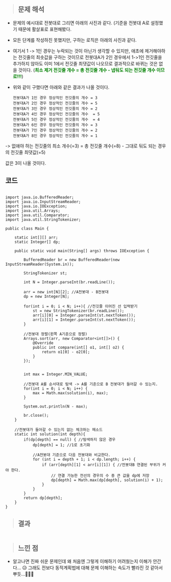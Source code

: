 <p><img alt="" src="https://velog.velcdn.com/images/gayeong39/post/d76c9988-2bca-49bb-bccc-58e057c161e7/image.png" /></p>
<blockquote>
<h2 id="문제-해석">문제 해석</h2>
</blockquote>
<ul>
<li><p>문제의 예시대로 전봇대로 그리면 아래의 사진과 같다. (기준을 전봇대 A로 설정했기 때문에 활살표로 표현해봤다.
<img alt="" src="https://velog.velcdn.com/images/gayeong39/post/7e635a65-144d-4049-9d54-f62ddc3bdaa6/image.png" /></p>
</li>
<li><p>모든 단계를 작성하진 못했지만, 구하는 로직은 아래의 사진과 같다.
<img alt="" src="https://velog.velcdn.com/images/gayeong39/post/8ca61b18-82e1-4bb0-ba45-e4aecaf60f08/image.png" /></p>
</li>
<li><p>여기서 1 -&gt; 1인 경우는 누락되는 것이 아닌가 생각할 수 있지만, 애초에 제거해야하는 전깃줄의 최솟값을 구하는 것이므로 전봇대A가 2인 경우에서 1-&gt;1인 전깃줄을 추가하지 않아도 이미 1에서 전깃줄 최댓값이 나오므로 결과적으로 바뀌는 것은 없을 것이다. (<span style="color: green;"><strong>최소 제거 전깃줄 개수 = 총 전깃줄 개수 - 냅둬도 되는 전깃줄 개수 이므로!!!</strong></span>)</p>
</li>
<li><p>위와 같이 구했다면 아래와 같은 결과가 나올 것이다.</p>
<pre><code>전봇대A가 1인 경우 정상적인 전깃줄의 개수 = 3
전봇대A가 2인 경우 정상적인 전깃줄의 개수 = 5
전봇대A가 3인 경우 정상적인 전깃줄의 개수 = 2
전봇대A가 4인 경우 정상적인 전깃줄의 개수  = 5
전봇대A가 5인 경우 정상적인 전깃줄의 개수  = 4
전봇대A가 6인 경우 정상적인 전깃줄의 개수 = 3
전봇대A가 7인 경우 정상적인 전깃줄의 개수 = 2
전봇대A가 8인 경우 정상적인 전깃줄의 개수 = 1
</code></pre></li>
</ul>
<p>-&gt; 없애야 하는 전깃줄의 최소 개수(=3) =  총 전깃줄 개수(=8) - 그대로 둬도 되는 경우의 전깃줄 최댓값(=5) </p>
<p>값은 3이 나올 것이다.</p>
<h2 id="코드">코드</h2>


<pre><code class="language-java">
import java.io.BufferedReader;
import java.io.InputStreamReader;
import java.io.IOException;
import java.util.Arrays;
import java.util.Comparator;
import java.util.StringTokenizer;

public class Main {

    static int[][] arr;
    static Integer[] dp;

    public static void main(String[] args) throws IOException {

        BufferedReader br = new BufferedReader(new InputStreamReader(System.in));

        StringTokenizer st;

        int N = Integer.parseInt(br.readLine());

        arr = new int[N][2]; //A전봇대 - B전봇대
        dp = new Integer[N];

        for(int i = 0; i &lt; N; i++){ //전깃줄 이어진 선 입력받기
            st = new StringTokenizer(br.readLine());
            arr[i][0] = Integer.parseInt(st.nextToken());
            arr[i][1] = Integer.parseInt(st.nextToken());
        }

        //전봇대 정렬(왼쪽 A기준으로 정렬)
        Arrays.sort(arr, new Comparator&lt;int[]&gt;() {
            @Override
            public int compare(int[] o1, int[] o2) {
                return o1[0] - o2[0];
            }
        });


        int max = Integer.MIN_VALUE;

        //전봇대 A를 순서대로 탐색 -&gt; A를 기준으로 B 전봇대가 들어갈 수 있는지.
        for(int i = 0; i &lt; N; i++) {
            max = Math.max(solution(i), max);
        }

        System.out.println(N - max);

        br.close();
    }

    //전봇대가 들어갈 수 있는지 없는 체크하는 메소드
    static int solution(int depth){
        if(dp[depth] == null) { //탐색하지 않은 경우
            dp[depth] = 1; //1로 초기화

            //A전봇대 기준으로 다음 전봇대와 비교한다.
            for (int i = depth + 1; i &lt; dp.length; i++) {
                if (arr[depth][1] &lt; arr[i][1]) { //전봇대B 연결된 부위가 커야 한다.
                    // 연결 가능한 전선의 경우의 수 중 큰 값을 dp에 저장
                    dp[depth] = Math.max(dp[depth], solution(i) + 1);
                }
            }
        }
        return dp[depth];
    }
}</code></pre>
<blockquote>

<h2 id="결과">결과</h2>
</blockquote>
<p><img alt="" src="https://velog.velcdn.com/images/gayeong39/post/47dec4f1-15b2-4118-b8c2-e279c996e11b/image.png" /></p>
<blockquote>
<h2 id="느낀-점">느낀 점</h2>
</blockquote>
<ul>
<li>알고나면 진짜 쉬운 문제인데 왜 처음엔 그렇게 이해하기 어려웠는지 이해가 안간다... 😥 그래도 전보다 동적계획법에 대해 문제 이해하는 속도가 빨라진 것 같아서 뿌듯...🙆🏻‍♀️</li>
</ul>
